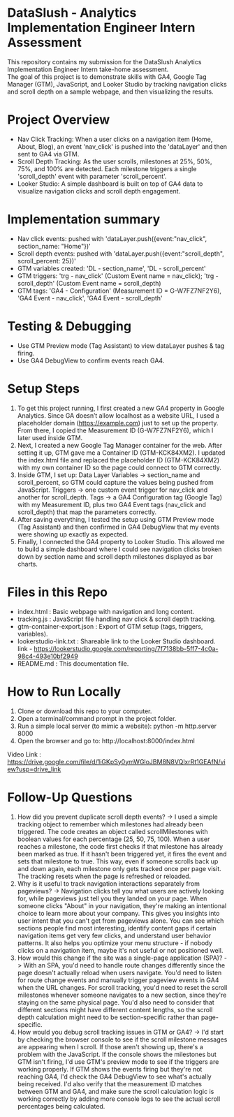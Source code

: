 # DataSlush - Analytics Implementation Engineer Intern Assessment
This repository contains my submission for the DataSlush Analytics Implementation Engineer Intern take-home assessment.  
The goal of this project is to demonstrate skills with GA4, Google Tag Manager (GTM), JavaScript, and Looker Studio by tracking navigation clicks and scroll depth on a sample webpage, and then visualizing the results.


# Project Overview
- Nav Click Tracking: When a user clicks on a navigation item (Home, About, Blog), an event 'nav_click' is pushed into the 'dataLayer' and then sent to GA4 via GTM.  
- Scroll Depth Tracking: As the user scrolls, milestones at 25%, 50%, 75%, and 100% are detected. Each milestone triggers a single 'scroll_depth' event with parameter 'scroll_percent'.  
- Looker Studio: A simple dashboard is built on top of GA4 data to visualize navigation clicks and scroll depth engagement.  


# Implementation summary
- Nav click events: pushed with 'dataLayer.push({event:"nav_click", section_name: "Home"})'
- Scroll depth events: pushed with 'dataLayer.push({event:"scroll_depth", scroll_percent: 25})'
- GTM variables created: 'DL - section_name', 'DL - scroll_percent'
- GTM triggers: 'trg - nav_click' (Custom Event name = nav_click); 'trg - scroll_depth' (Custom Event name = scroll_depth)
- GTM tags: 'GA4 - Configuration' (Measurement ID = G-W7FZ7NF2Y6), 'GA4 Event - nav_click', 'GA4 Event - scroll_depth'


# Testing & Debugging
- Use GTM Preview mode (Tag Assistant) to view dataLayer pushes & tag firing.
- Use GA4 DebugView to confirm events reach GA4.


# Setup Steps
1. To get this project running, I first created a new GA4 property in Google Analytics. Since GA doesn’t allow localhost as a website URL, I used a placeholder domain (https://example.com) just to set up the property. From there, I copied the Measurement ID (G-W7FZ7NF2Y6), which I later used inside GTM.
2. Next, I created a new Google Tag Manager container for the web. After setting it up, GTM gave me a Container ID (GTM-KCK84XM2). I updated the index.html file and replaced the placeholder ID (GTM-KCK84XM2) with my own container ID so the page could connect to GTM correctly.
3. Inside GTM, I set up: 
         Data Layer Variables → section_name and scroll_percent, so GTM could capture the values being pushed from JavaScript.
         Triggers → one custom event trigger for nav_click and another for scroll_depth.
         Tags → a GA4 Configuration tag (Google Tag) with my Measurement ID, plus two GA4 Event tags (nav_click and scroll_depth) that map the parameters correctly.
4. After saving everything, I tested the setup using GTM Preview mode (Tag Assistant) and then confirmed in GA4 DebugView that my events were showing up exactly as expected.
5. Finally, I connected the GA4 property to Looker Studio. This allowed me to build a simple dashboard where I could see navigation clicks broken down by section name and scroll depth milestones displayed as bar charts.



# Files in this Repo
- index.html : Basic webpage with navigation and long content.  
- tracking.js : JavaScript file handling nav click & scroll depth tracking.  
- gtm-container-export.json : Export of GTM setup (tags, triggers, variables).  
- lookerstudio-link.txt : Shareable link to the Looker Studio dashboard.  
   link - https://lookerstudio.google.com/reporting/7f7138bb-5ff7-4c0a-98c4-493e10bf2949
- README.md : This documentation file.  


# How to Run Locally
1. Clone or download this repo to your computer.
2. Open a terminal/command prompt in the project folder.
3. Run a simple local server (to mimic a website):
   python -m http.server 8000
4. Open the browser and go to:
http://localhost:8000/index.html

Video Link :
https://drive.google.com/file/d/1iGKpSy0ymWGloJBM8N8VQlxrRt1GEAfN/view?usp=drive_link 


# Follow-Up Questions
1. How did you prevent duplicate scroll depth events?
   -> I used a simple tracking object to remember which milestones had already been triggered. The code creates an object called scrollMilestones with boolean values for each percentage (25, 50, 75, 100). When a user reaches a milestone, the code first checks if that milestone has already been marked as true. If it hasn't been triggered yet, it fires the event and sets that milestone to true. This way, even if someone scrolls back up and down again, each milestone only gets tracked once per page visit. The tracking resets when the page is refreshed or reloaded.
2. Why is it useful to track navigation interactions separately from pageviews?
   -> Navigation clicks tell you what users are actively looking for, while pageviews just tell you they landed on your page. When someone clicks "About" in your navigation, they're making an intentional choice to learn more about your company. This gives you insights into user intent that you can't get from pageviews alone. You can see which sections people find most interesting, identify content gaps if certain navigation items get very few clicks, and understand user behavior patterns. It also helps you optimize your menu structure - if nobody clicks on a navigation item, maybe it's not useful or not positioned well.
3. How would this change if the site was a single-page application (SPA)?
   -> With an SPA, you'd need to handle route changes differently since the page doesn't actually reload when users navigate. You'd need to listen for route change events and manually trigger pageview events in GA4 when the URL changes. For scroll tracking, you'd need to reset the scroll milestones whenever someone navigates to a new section, since they're staying on the same physical page. You'd also need to consider that different sections might have different content lengths, so the scroll depth calculation might need to be section-specific rather than page-specific.
4. How would you debug scroll tracking issues in GTM or GA4?
   -> I'd start by checking the browser console to see if the scroll milestone messages are appearing when I scroll. If those aren't showing up, there's a problem with the JavaScript. If the console shows the milestones but GTM isn't firing, I'd use GTM's preview mode to see if the triggers are working properly. If GTM shows the events firing but they're not reaching GA4, I'd check the GA4 DebugView to see what's actually being received. I'd also verify that the measurement ID matches between GTM and GA4, and make sure the scroll calculation logic is working correctly by adding more console logs to see the actual scroll percentages being calculated.
